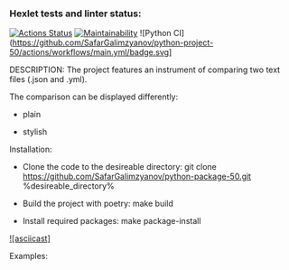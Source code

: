 ### Hexlet tests and linter status:
[![Actions Status](https://github.com/SafarGalimzyanov/python-project-50/workflows/hexlet-check/badge.svg)](https://github.com/SafarGalimzyanov/python-project-50/actions)
[![Maintainability](https://api.codeclimate.com/v1/badges/829ddc676d77254bc2e9/maintainability)](https://codeclimate.com/github/SafarGalimzyanov/python-project-50/maintainability)
![Python CI](https://github.com/SafarGalimzyanov/python-project-50/actions/workflows/main.yml/badge.svg]

DESCRIPTION:
The project features an instrument of comparing two text files (.json and .yml).

The comparison can be displayed differently:

 - plain

 - stylish


Installation:

 - Clone the code to the desireable directory:
 git clone https://github.com/SafarGalimzyanov/python-package-50.git %desireable_directory%

 - Build the project with poetry:
 make build

 - Install required packages:
 make package-install

 [![asciicast]]()


Examples:
